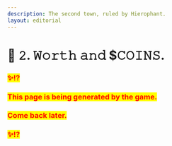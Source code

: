 ```yaml
---
description: The second town, ruled by Hierophant.
layout: editorial
---
```


# 🏡 𝟸. 𝚆𝚘𝚛𝚝𝚑 𝚊𝚗𝚍 $𝙲𝙾𝙸𝙽𝚂.

### <mark style="color:red;">✨⁉️</mark>&#x20;

### <mark style="color:red;">This page is being generated by the game.</mark>&#x20;

### <mark style="color:red;">Come back later.</mark>

### <mark style="color:red;">✨⁉️</mark>
